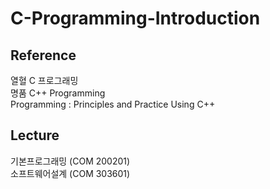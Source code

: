 # C-Programming-Introduction

## Reference
열혈 C 프로그래밍  
명품 C++ Programming  
Programming : Principles and Practice Using C++  

## Lecture
기본프로그래밍 (COM 200201)  
소프트웨어설계 (COM 303601)  
